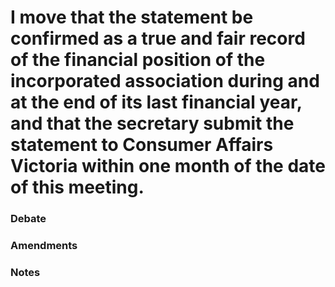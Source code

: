 # I move that the statement be confirmed as a true and fair record of the financial position of the incorporated association during and at the end of its last financial year, and that the secretary submit the statement to Consumer Affairs Victoria within one month of the date of this meeting.

### Debate

### Amendments

### Notes
